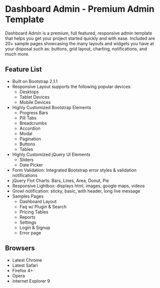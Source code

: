 Dashboard Admin - Premium Admin Template
=========

Dashboard Admin is a premium, full featured, responsive admin template that helps you get your project started quickly and with ease. Included are 20+ sample pages showcasing the many layouts and widgets you have at your disposal such as: buttons, grid layout, charting, notifications, and much more.

Feature List
-------

* Built on Bootstrap 2.1.1
* Responsive Layout supports the following popular devices:
  * Desktops
  * Tablet Devices
  * Mobile Devices
* Highly Customized Bootstrap Elements
  * Progress Bars
  * Pill Tabs
  * Breadcrumbs
  * Accordion
  * Modal
  * Pagination
  * Buttons
  * Tables
* Highly Customized jQuery UI Elements
  * Sliders
  * Date Picker
* Form Validation: Integrated Bootstrap error styles & validation notifications
* jQuery Flot Charts: Bars, Lines, Area, Donut, Pie
* Responsive Lightbox: displays html, images, google maps, videos
* Growl notification: sticky, basic, with header, long live message
* Samples Pages
  * Dashboard Layout
  * Faq w/ Plugin & Search
  * Pricing Tables
  * Reports
  * Settings
  * Login & Signup
  * Error page


Browsers
-------

* Latest Chrome
* Latest Safari
* Firefox 4+
* Opera
* Internet Explorer 9
